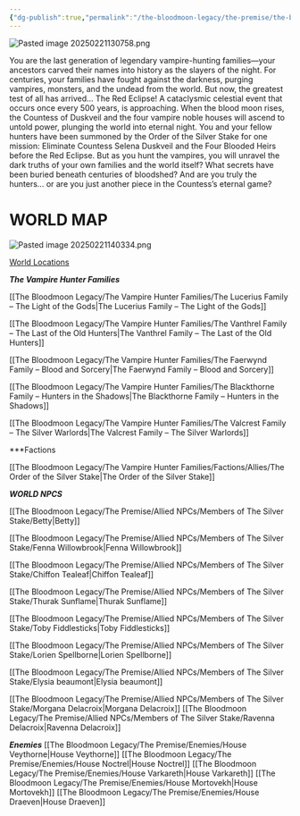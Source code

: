 ```yaml
---
{"dg-publish":true,"permalink":"/the-bloodmoon-legacy/the-premise/the-bloodmoon-legacy/","tags":["gardenEntry"]}
---
```


![Pasted image 20250221130758.png](/img/user/Pasted%20image%2020250221130758.png)

You are the last generation of legendary vampire-hunting families—your ancestors carved their names into history as the slayers of the night. For centuries, your families have fought against the darkness, purging vampires, monsters, and the undead from the world. But now, the greatest test of all has arrived... The Red Eclipse! A cataclysmic celestial event that occurs once every 500 years, is approaching. When the blood moon rises, the Countess of Duskveil and the four vampire noble houses will ascend to untold power, plunging the world into eternal night. You and your fellow hunters have been summoned by the Order of the Silver Stake for one mission: Eliminate Countess Selena Duskveil and the Four Blooded Heirs before the Red Eclipse. But as you hunt the vampires, you will unravel the dark truths of your own families and the world itself? What secrets have been buried beneath centuries of bloodshed? And are you truly the hunters… or are you just another piece in the Countess’s eternal game?


# WORLD MAP
![Pasted image 20250221140334.png](/img/user/Pasted%20image%2020250221140334.png)


[World Locations ](https://discord.com/channels/1336786722809450666/1338619107674947726)

***The Vampire Hunter Families*** 

[[The Bloodmoon Legacy/The Vampire Hunter Families/The Lucerius Family – The Light of the Gods\|The Lucerius Family – The Light of the Gods]]


[[The Bloodmoon Legacy/The Vampire Hunter Families/The Vanthrel Family – The Last of the Old Hunters\|The Vanthrel Family – The Last of the Old Hunters]]


[[The Bloodmoon Legacy/The Vampire Hunter Families/The Faerwynd Family – Blood and Sorcery\|The Faerwynd Family – Blood and Sorcery]]


[[The Bloodmoon Legacy/The Vampire Hunter Families/The Blackthorne Family – Hunters in the Shadows\|The Blackthorne Family – Hunters in the Shadows]]


[[The Bloodmoon Legacy/The Vampire Hunter Families/The Valcrest Family – The Silver Warlords\|The Valcrest Family – The Silver Warlords]]


***Factions

[[The Bloodmoon Legacy/The Vampire Hunter Families/Factions/Allies/The Order of the Silver Stake\|The Order of the Silver Stake]]


***WORLD NPCS***

[[The Bloodmoon Legacy/The Premise/Allied NPCs/Members of The Silver Stake/Betty\|Betty]]

[[The Bloodmoon Legacy/The Premise/Allied NPCs/Members of The Silver Stake/Fenna Willowbrook\|Fenna Willowbrook]]

[[The Bloodmoon Legacy/The Premise/Allied NPCs/Members of The Silver Stake/Chiffon Tealeaf\|Chiffon Tealeaf]]

[[The Bloodmoon Legacy/The Premise/Allied NPCs/Members of The Silver Stake/Thurak Sunflame\|Thurak Sunflame]]

[[The Bloodmoon Legacy/The Premise/Allied NPCs/Members of The Silver Stake/Toby Fiddlesticks\|Toby Fiddlesticks]]

[[The Bloodmoon Legacy/The Premise/Allied NPCs/Members of The Silver Stake/Lorien Spellborne\|Lorien Spellborne]]

[[The Bloodmoon Legacy/The Premise/Allied NPCs/Members of The Silver Stake/Elysia beaumont\|Elysia beaumont]]

[[The Bloodmoon Legacy/The Premise/Allied NPCs/Members of The Silver Stake/Morgana Delacroix\|Morgana Delacroix]]
[[The Bloodmoon Legacy/The Premise/Allied NPCs/Members of The Silver Stake/Ravenna Delacroix\|Ravenna Delacroix]]

***Enemies***
[[The Bloodmoon Legacy/The Premise/Enemies/House Veythorne\|House Veythorne]]
[[The Bloodmoon Legacy/The Premise/Enemies/House Noctrel\|House Noctrel]]
[[The Bloodmoon Legacy/The Premise/Enemies/House Varkareth\|House Varkareth]]
[[The Bloodmoon Legacy/The Premise/Enemies/House Mortovekh\|House Mortovekh]]
[[The Bloodmoon Legacy/The Premise/Enemies/House Draeven\|House Draeven]]

